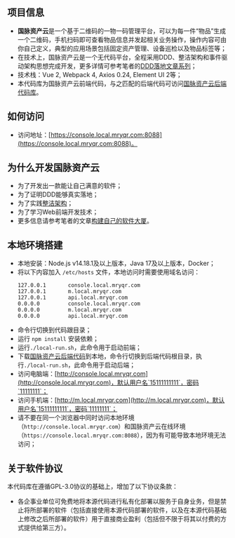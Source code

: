## 项目信息
- **国脉资产云**是一个基于二维码的一物一码管理平台，可以为每一件“物品”生成一个二维码，手机扫码即可查看物品信息并发起相关业务操作，操作内容可由你自己定义，典型的应用场景包括固定资产管理、设备巡检以及物品标签等；
- 在技术上，国脉资产云是一个无代码平台，全程采用DDD、整洁架构和事件驱动架构思想完成开发，更多详情可参考笔者的[DDD落地文章系列](https://docs.mryqr.com/ddd-introduction/)；
- 技术栈：Vue 2, Webpack 4, Axios 0.24, Element UI 2等；
- 本代码库为国脉资产云前端代码，与之匹配的后端代码可访问[国脉资产云后端代码库](https://github.com/mryqr-com/mry-backend)。


## 如何访问
- 访问地址：[https://console.local.mryqr.com:8088](https://console.local.mryqr.com:8088)。


## 为什么开发国脉资产云
- 为了开发出一款能让自己满意的软件；
- 为了证明DDD能够真实落地；
- 为了实践[整洁架构](https://blog.cleancoder.com/uncle-bob/2012/08/13/the-clean-architecture.html)；
- 为了学习Web前端开发技术；
- 更多信息请参考笔者的文章[构建自己的软件大厦](https://docs.mryqr.com/build-your-own-software-skyscraper/)。


## 本地环境搭建
- 本地安装：Node.js v14.18.1及以上版本，Java 17及以上版本，Docker；
- 将以下内容加入 `/etc/hosts` 文件，本地访问时需要使用域名访问：
  ```
  127.0.0.1       console.local.mryqr.com
  127.0.0.1       m.local.mryqr.com
  127.0.0.1       api.local.mryqr.com
  0.0.0.0         console.local.mryqr.com
  0.0.0.0         m.local.mryqr.com
  0.0.0.0         api.local.mryqr.com
  ```
- 命令行切换到代码跟目录；
- 运行 `npm install` 安装依赖；
- 运行`./local-run.sh`，此命令用于启动前端；
- 下载[国脉资产云后端代码](https://github.com/mryqr-com/mry-backend)到本地，命令行切换到后端代码根目录，执行`./local-run.sh`，此命令用于启动后端；
- 访问电脑端：[http://console.local.mryqr.com](http://console.local.mryqr.com)，默认用户名`15111111111`，密码`11111111`；
- 访问手机端：[http://m.local.mryqr.com](http://m.local.mryqr.com)，默认用户名`15111111111`，密码`11111111`；
- 请不要在同一个浏览器中同时访问本地环境（`http://console.local.mryqr.com`）和国脉资产云在线环境（`https://console.local.mryqr.com:8088`），因为有可能导致本地环境无法访问；

## 关于软件协议
本代码库在遵循GPL-3.0协议的基础上，增加了以下协议条款：
- 各企事业单位可免费地将本源代码进行私有化部署以服务于自身业务，但是禁止将所部署的软件（包括直接使用本源代码部署的软件，以及在本源代码基础上修改之后所部署的软件）用于直接商业盈利（包括但不限于将其以付费的方式提供给第三方）。
